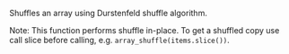 Shuffles an array using Durstenfeld shuffle algorithm.

Note: This function performs shuffle in-place. To get a shuffled copy
use call slice before calling, e.g. `array_shuffle(items.slice())`.
 